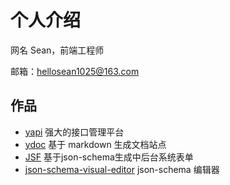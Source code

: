 # 个人介绍

网名 Sean，前端工程师

邮箱：hellosean1025@163.com

## 作品

* [yapi](https://hellosean1025.github.io/yapi)  强大的接口管理平台
* [ydoc](https://hellosean1025.github.io/ydoc)  基于 markdown 生成文档站点
* [JSF](https://hellosean1025.github.io/jsf)    基于json-schema生成中后台系统表单
* [json-schema-visual-editor](https://hellosean1025.github.io/json-schema-visual-editor/)  json-schema 编辑器